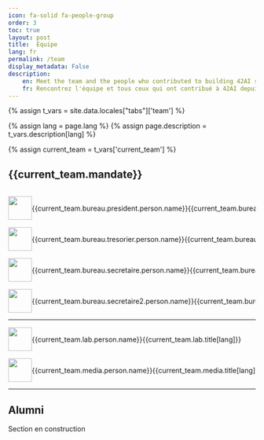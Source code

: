 ```yaml
---
icon: fa-solid fa-people-group
order: 3
toc: true
layout: post
title:  Équipe
lang: fr
permalink: /team
display_metadata: False
description: 
    en: Meet the team and the people who contributed to building 42AI since 2017
    fr: Rencontrez l'équipe et tous ceux qui ont contribué à 42AI depuis 2017
---
```


{% assign t_vars = site.data.locales["tabs"]['team'] %}
<!-- t_vars for team_variables -->
{% assign lang = page.lang %}
{% assign page.description = t_vars.description[lang] %}

{% assign current_team = t_vars['current_team'] %}

<h2>{{current_team.mandate}}</h2>

<div class="column" >
    <div class="row" style="align-items: center; display:flex; margin-top: 15px">
        <div class="col-1 col-xs-12"><img src="{{current_team.bureau.president.person.photo}}" width=48px/></div>
        <div class="col-5 col-xs-12">{{current_team.bureau.president.person.name}}</div>
        <div class="col-5 col-xs-12"><span>{{current_team.bureau.president.title[lang]}}</span></div>
        <!-- <div class="col-2">
            <span style="display: flex; justify-content: space-evenly">
                <a href="{{current_team.bureau.president.person.github}}"><i class="fab fa-github"></i></a>
                <a href="{{current_team.bureau.president.person.linkedin}}"><i class="fab fa-linkedin"></i></a>
                <a href="{{current_team.bureau.president.person.twitter}}"><i class="fab fa-twitter"></i></a>
            </span>
            </div> -->
    </div>
    <div class="row" style="align-items: center; display:flex; margin-top: 15px">
        <div class="col-1 col-xs-12"><img src="{{current_team.bureau.tresorier.person.photo}}" width=48px/></div>
        <div class="col-5 col-xs-12">{{current_team.bureau.tresorier.person.name}}</div>
        <div class="col-5 col-xs-12"><span>{{current_team.bureau.tresorier.title[lang]}}</span></div>
        <!-- <div class="col-2">
            <span style="display: flex; justify-content: space-evenly">
                <a href="{{current_team.bureau.tresorier.person.github}}"><i class="fab fa-github"></i></a>
                <a href="{{current_team.bureau.tresorier.person.linkedin}}"><i class="fab fa-linkedin"></i></a>
                <a href="{{current_team.bureau.tresorier.person.twitter}}"><i class="fab fa-twitter"></i></a>
            </span>
            </div> -->
    </div>
    <div class="row" style="align-items: center; display:flex; margin-top: 15px">
        <div class="col-1 col-xs-12"><img src="{{current_team.bureau.secretaire.person.photo}}" width=48px/></div>
        <div class="col-5 col-xs-12">{{current_team.bureau.secretaire.person.name}}</div>
        <div class="col-5 col-xs-12"><span>{{current_team.bureau.secretaire.title[lang]}}</span></div>
        <!-- <div class="col-2">
            <span style="display: flex; justify-content: space-evenly">
                <a href="{{current_team.bureau.secretaire.person.github}}"><i class="fab fa-github"></i></a>
                <a href="{{current_team.bureau.secretaire.person.linkedin}}"><i class="fab fa-linkedin"></i></a>
                <a href="{{current_team.bureau.secretaire.person.twitter}}"><i class="fab fa-twitter"></i></a>
            </span>
            </div> -->
    </div>
    <div class="row" style="align-items: center; display:flex; margin-top: 15px">
        <div class="col-1 col-xs-12"><img src="{{current_team.bureau.secretaire2.person.photo}}" width=48px/></div>
        <div class="col-5 col-xs-12">{{current_team.bureau.secretaire2.person.name}}</div>
        <div class="col-5 col-xs-12"><span>{{current_team.bureau.secretaire2.title[lang]}}</span></div>
        <!-- <div class="col-2">
            <span style="display: flex; justify-content: space-evenly">
                <a href="{{current_team.bureau.secretaire2.person.github}}"><i class="fab fa-github"></i></a>
                <a href="{{current_team.bureau.secretaire2.person.linkedin}}"><i class="fab fa-linkedin"></i></a>
                <a href="{{current_team.bureau.secretaire2.person.twitter}}"><i class="fab fa-twitter"></i></a>
            </span>
            </div>
    </div> -->
</div>
<hr/>
    <div class="row" style="align-items: center; display:flex; margin-top: 15px">
        <div class="col-1 col-xs-12"><img src="{{current_team.lab.person.photo}}" width=48px/></div>
        <div class="col-5 col-xs-12">{{current_team.lab.person.name}}</div>
        <div class="col-5 col-xs-12"><span>{{current_team.lab.title[lang]}}</span></div>
        <!-- <div class="col-2">
            <span style="display: flex; justify-content: space-evenly">
                <a href="{{current_team.lab.person.github}}"><i class="fab fa-github"></i></a>
                <a href="{{current_team.lab.person.linkedin}}"><i class="fab fa-linkedin"></i></a>
                <a href="{{current_team.lab.person.twitter}}"><i class="fab fa-twitter"></i></a>
            </span>
            </div> -->
    </div>
    <div class="row" style="align-items: center; display:flex; margin-top: 15px">
        <div class="col-1 col-xs-12"><img src="{{current_team.media.person.photo}}" width=48px/></div>
        <div class="col-5 col-xs-12">{{current_team.media.person.name}}</div>
        <div class="col-5 col-xs-12"><span>{{current_team.media.title[lang]}}</span></div>
        <!-- <div class="col-2">
            <span style="display: flex; justify-content: space-evenly">
                <a href="{{current_team.media.person.github}}"><i class="fab fa-github"></i></a>
                <a href="{{current_team.media.person.linkedin}}"><i class="fab fa-linkedin"></i></a>
                <a href="{{current_team.media.person.twitter}}"><i class="fab fa-twitter"></i></a>
            </span>
            </div> -->
    </div>
<hr/>

<h2>Alumni</h2>

<p>Section en construction</p>
